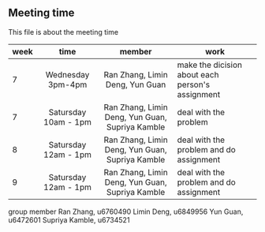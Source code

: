 ## Meeting time

This file is about the meeting time

| week | time | member | work |
|---|:---:|:---:|---|
| 7 | Wednesday 3pm-4pm | Ran Zhang, Limin Deng, Yun Guan| make the dicision about each person's assignment|
| 7 | Satursday 10am - 1pm | Ran Zhang, Limin Deng, Yun Guan, Supriya Kamble| deal with the problem|
| 8 | Satursday 12am - 1pm | Ran Zhang, Limin Deng, Yun Guan, Supriya Kamble| deal with the problem and do assignment|
| 9 | Satursday 12am - 1pm | Ran Zhang, Limin Deng, Yun Guan, Supriya Kamble| deal with the problem and do assignment|

group member
Ran Zhang, u6760490
Limin Deng, u6849956
Yun Guan, u6472601
Supriya Kamble, u6734521